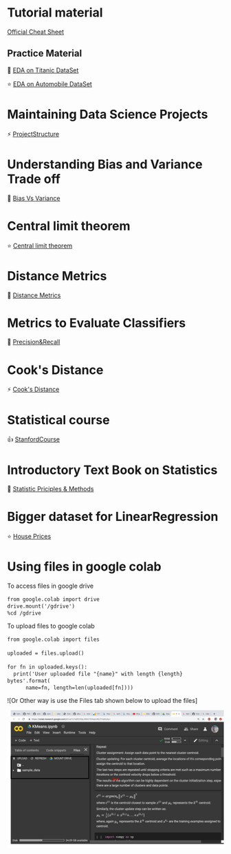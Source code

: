 # Tutorial material

[Official Cheat Sheet](https://github.com/pandas-dev/pandas/blob/master/doc/cheatsheet/Pandas_Cheat_Sheet.pdf)

## Practice Material

:star2: [EDA on Titanic DataSet](https://github.com/TarekDib03/titanic-EDA/blob/master/Titanic%20-%20Project.ipynb)

:star: [EDA on Automobile DataSet](https://github.com/rushabh-mehta/EDA-on-Automobile-Dataset/blob/master/AutomobileEDA.ipynb)

# Maintaining Data Science Projects

:zap: [ProjectStructure](https://drivendata.github.io/cookiecutter-data-science/)

# Understanding Bias and Variance Trade off

:star2: [Bias Vs Variance](http://scott.fortmann-roe.com/docs/BiasVariance.html)

# Central limit theorem

:star: [Central limit theorem](http://demonstrations.wolfram.com/CentralLimitTheoremForTheContinuousUniformDistribution/)

# Distance Metrics

:star2: [Distance Metrics](https://numerics.mathdotnet.com/Distance.html)

# Metrics to Evaluate Classifiers

:star2: [Precision&Recall](https://en.wikipedia.org/wiki/Precision_and_recall)

# Cook's Distance

:zap: [Cook's Distance](https://www.statisticshowto.datasciencecentral.com/cooks-distance/)

# Statistical course

:+1: [StanfordCourse](https://online.stanford.edu/courses/sohs-ystatslearning-statistical-learning-self-paced)

# Introductory Text Book on Statistics

:book: [Statistic Priciples & Methods](Stats-6th-Edition-by-Johnson-and-Bhattacharyya.pdf)

# Bigger dataset for LinearRegression

:star: [House Prices](https://www.kaggle.com/c/house-prices-advanced-regression-techniques/data)

# Using files in google colab

To access files in google drive

```
from google.colab import drive
drive.mount('/gdrive')
%cd /gdrive
```

To upload files to google colab

```
from google.colab import files

uploaded = files.upload()

for fn in uploaded.keys():
  print('User uploaded file "{name}" with length {length} bytes'.format(
      name=fn, length=len(uploaded[fn])))
```

![Or Other way is use the Files tab shown below to upload the files]

<img src="https://github.com/HarshaVardhanBabu/TutorialMaterial/blob/master/Screenshot%202019-10-11%20at%208.14.32%20AM.png" />
